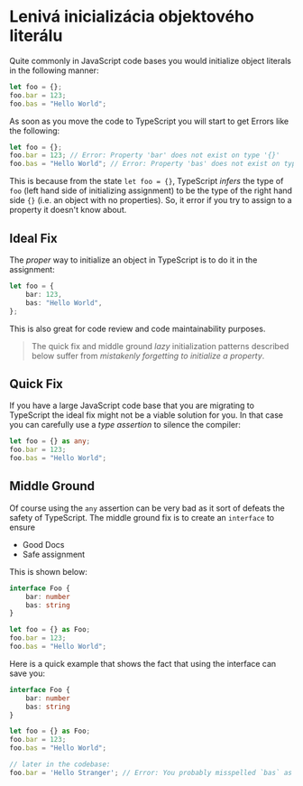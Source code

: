 # Lenivá inicializácia objektového literálu

Quite commonly in JavaScript code bases you would initialize object literals in the following manner:

```typescript
let foo = {};
foo.bar = 123;
foo.bas = "Hello World";
```

As soon as you move the code to TypeScript you will start to get Errors like the following:

```typescript
let foo = {};
foo.bar = 123; // Error: Property 'bar' does not exist on type '{}'
foo.bas = "Hello World"; // Error: Property 'bas' does not exist on type '{}'
```

This is because from the state `let foo = {}`, TypeScript _infers_ the type of `foo` \(left hand side of initializing assignment\) to be the type of the right hand side `{}` \(i.e. an object with no properties\). So, it error if you try to assign to a property it doesn't know about.

## Ideal Fix

The _proper_ way to initialize an object in TypeScript is to do it in the assignment:

```typescript
let foo = {
    bar: 123,
    bas: "Hello World",
};
```

This is also great for code review and code maintainability purposes.

> The quick fix and middle ground _lazy_ initialization patterns described below suffer from _mistakenly forgetting to initialize a property_.

## Quick Fix

If you have a large JavaScript code base that you are migrating to TypeScript the ideal fix might not be a viable solution for you. In that case you can carefully use a _type assertion_ to silence the compiler:

```typescript
let foo = {} as any;
foo.bar = 123;
foo.bas = "Hello World";
```

## Middle Ground

Of course using the `any` assertion can be very bad as it sort of defeats the safety of TypeScript. The middle ground fix is to create an `interface` to ensure

* Good Docs
* Safe assignment

This is shown below:

```typescript
interface Foo {
    bar: number
    bas: string
}

let foo = {} as Foo;
foo.bar = 123;
foo.bas = "Hello World";
```

Here is a quick example that shows the fact that using the interface can save you:

```typescript
interface Foo {
    bar: number
    bas: string
}

let foo = {} as Foo;
foo.bar = 123;
foo.bas = "Hello World";

// later in the codebase:
foo.bar = 'Hello Stranger'; // Error: You probably misspelled `bas` as `bar`, cannot assign string to number
```

